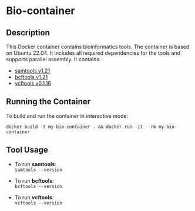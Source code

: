 # Bio-container

## Description

This Docker container contains bioinformatics tools. The container is based on Ubuntu 22.04. It includes all required
dependencies for the tools and supports parallel
assembly. It contains:

* [samtools v1.21](https://github.com/samtools/samtools)
* [bcftools v1.21](https://github.com/samtools/bcftools)
* [vcftools v0.1.16](https://github.com/vcftools/vcftools)

## Running the Container

To build and run the container in interactive mode:

    docker build -t my-bio-container . && docker run -it --rm my-bio-container

## Tool Usage

- To run **samtools**:  
  `samtools --version`

- To run **bcftools**:  
  `bcftools --version`

- To run **vcftools**:  
  `vcftools --version`